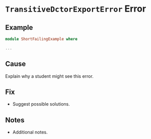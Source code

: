 # `TransitiveDctorExportError` Error

## Example

```purescript
module ShortFailingExample where

...
```

## Cause

Explain why a student might see this error.

## Fix

- Suggest possible solutions.

## Notes

- Additional notes.

